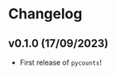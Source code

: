 # Changelog

<!--next-version-placeholder-->

## v0.1.0 (17/09/2023)

- First release of `pycounts`!